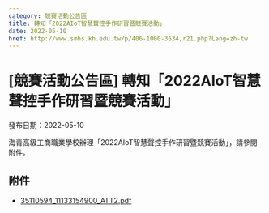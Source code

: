 ```yaml
---
category: 競賽活動公告區
title: 轉知「2022AIoT智慧聲控手作研習暨競賽活動」
date: 2022-05-10
href: http://www.smhs.kh.edu.tw/p/406-1000-3634,r21.php?Lang=zh-tw
---
```


# [競賽活動公告區] 轉知「2022AIoT智慧聲控手作研習暨競賽活動」

發布日期：2022-05-10

海青高級工商職業學校辦理「2022AIoT智慧聲控手作研習暨競賽活動」，請參閱附件。

## 附件

- [35110594_11133154900_ATT2.pdf](https://www.smhs.kh.edu.tw/var/file/0/1000/attach/45/pta_3405_5443296_73132.pdf)
